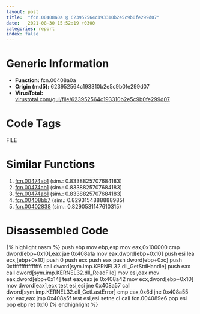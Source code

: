 ```yaml
---
layout: post
title:  "fcn.00408a0a @ 623952564c193310b2e5c9b0fe299d07"
date:   2021-08-30 15:52:19 +0300
categories: report
index: false
---
```


# Generic Information
- **Function:** fcn.00408a0a
- **Origin (md5):** 623952564c193310b2e5c9b0fe299d07
- **VirusTotal:** [virustotal.com/gui/file/623952564c193310b2e5c9b0fe299d07][virustotal_ref]

# Code Tags
<span class="tag" id="FILE">FILE</span>


# Similar Functions

1. [fcn.00474ab1][similar_1_ref] (sim.: 0.8338825707684183)
2. [fcn.00474ab1][similar_2_ref] (sim.: 0.8338825707684183)
3. [fcn.00474ab1][similar_3_ref] (sim.: 0.8338825707684183)
4. [fcn.00408bb7][similar_4_ref] (sim.: 0.8293154888888985)
5. [fcn.00402838][similar_5_ref] (sim.: 0.8290531147610315)


# Disassembled Code

{% highlight nasm %}
push ebp
mov ebp,esp
mov eax,0x100000
cmp dword[ebp+0x10],eax
jae 0x408a1a
mov eax,dword[ebp+0x10]
push esi
lea ecx,[ebp+0x10]
push 0
push ecx
push eax
push dword[ebp+0xc]
push 0xfffffffffffffff6
call dword[sym.imp.KERNEL32.dll_GetStdHandle]
push eax
call dword[sym.imp.KERNEL32.dll_ReadFile]
mov esi,eax
mov eax,dword[ebp+0x14]
test eax,eax
je 0x408a42
mov ecx,dword[ebp+0x10]
mov dword[eax],ecx
test esi,esi
jne 0x408a57
call dword[sym.imp.KERNEL32.dll_GetLastError]
cmp eax,0x6d
jne 0x408a55
xor eax,eax
jmp 0x408a5f
test esi,esi
setne cl
call fcn.004089e6
pop esi
pop ebp
ret 0x10
{% endhighlight %}


[similar_1_ref]: /report/fcn.00474ab1@fb9b7d22bc1c143ac66b0575cbdd088d
[similar_2_ref]: /report/fcn.00474ab1@152885a790b99953ce23874f0947b7bd
[similar_3_ref]: /report/fcn.00474ab1@912f1d013a0d6151bc7a7cef6da1b2a0
[similar_4_ref]: /report/fcn.00408bb7@623952564c193310b2e5c9b0fe299d07
[similar_5_ref]: /report/fcn.00402838@56a02334aea008c131d2741a089910fb
[virustotal_ref]: https://www.virustotal.com/gui/file/623952564c193310b2e5c9b0fe299d07